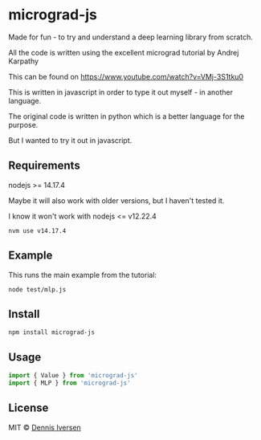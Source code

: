 # micrograd-js

Made for fun - to try and understand a deep learning library from scratch.

All the code is written using the excellent micrograd tutorial by Andrej Karpathy

This can be found on https://www.youtube.com/watch?v=VMj-3S1tku0

This is written in javascript in order to type it out myself - in another language.

The original code is written in python which is a better language for the purpose. 

But I wanted to try it out in javascript.

## Requirements

nodejs >= 14.17.4

Maybe it will also work with older versions, but I haven't tested it.

I know it won't work with nodejs <= v12.22.4

    nvm use v14.17.4

## Example

This runs the main example from the tutorial:

    node test/mlp.js

## Install 

    npm install micrograd-js

## Usage

```javascript
import { Value } from 'micrograd-js'
import { MLP } from 'micrograd-js'
```

## License

MIT © [Dennis Iversen](https://github.com/diversen)
